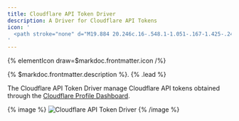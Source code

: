 ```yaml
---
title: Cloudflare API Token Driver
description: A Driver for Cloudflare API Tokens
icon: '
  <path stroke="none" d="M19.884 20.246c.16-.548.1-1.051-.167-1.425-.244-.342-.655-.54-1.15-.564l-9.381-.121a.173.173 0 01-.145-.076.21.21 0 01-.023-.168.258.258 0 01.22-.168l9.466-.122c1.12-.053 2.338-.96 2.766-2.072l.54-1.41a.305.305 0 00.015-.183 6.163 6.163 0 00-11.849-.633 2.8 2.8 0 00-1.943-.54 2.775 2.775 0 00-2.407 3.444A3.937 3.937 0 002 20.148c0 .19.015.38.038.571.015.091.092.16.183.16h17.313c.099 0 .19-.069.221-.168l.13-.465zM22.872 14.219c-.084 0-.176 0-.26.007-.06 0-.114.046-.137.107l-.366 1.273c-.16.549-.098 1.051.168 1.425.244.343.655.54 1.15.564l1.997.121c.061 0 .114.031.145.077.03.045.038.114.023.168a.258.258 0 01-.221.167l-2.08.122c-1.128.053-2.34.96-2.767 2.073l-.152.388c-.03.076.023.153.107.153h7.148c.083 0 .16-.054.182-.137.122-.442.191-.907.191-1.387 0-2.82-2.302-5.121-5.128-5.121"/>
'
---
```


{% elementIcon draw=$markdoc.frontmatter.icon /%}

{% $markdoc.frontmatter.description %}. {% .lead %}

The Cloudflare API Token Driver manage Cloudflare API tokens obtained through the [Cloudflare Profile Dashboard](https://dash.cloudflare.com/profile/api-tokens).

{% image %}
![Cloudflare API Token Driver](/assets/ytp/auths/driver-cloudflare-api-token.webp)
{% /image %}
